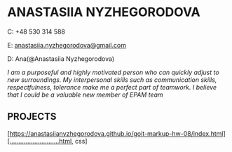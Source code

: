 # ANASTASIIA NYZHEGORODOVA

C: +48 530 314 588

E: anastasiia.nyzhegorodova@gmail.com

D: Ana(@Anastasiia Nyzhegorodova)

_I am a purposeful and highly motivated person who can quickly adjust to new surroundings. My interpersonal skills such as communication skills, respectfulness, tolerance make me a perfect part of teamwork. I believe that I could be a valuable new member of EPAM team_

## PROJECTS

[https://anastasiianyzhegorodova.github.io/goit-markup-hw-08/index.html][............................html, css]
